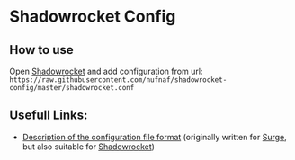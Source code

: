 # Shadowrocket Config

## How to use
Open [Shadowrocket](https://www.shadowrocketdownload.com) and add configuration from url: 
`https://raw.githubusercontent.com/nufnaf/shadowrocket-config/master/shadowrocket.conf`

## Usefull Links:
 - [Description of the configuration file format](https://manual.nssurge.com) (originally written for [Surge](https://nssurge.com), but also suitable for [Shadowrocket](https://www.shadowrocketdownload.com))
